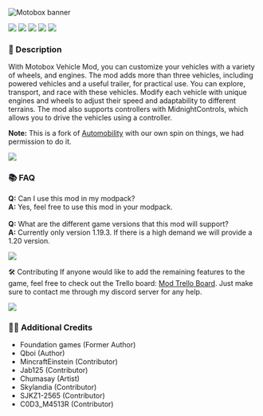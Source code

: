 ![Motobox banner](https://cdn.modrinth.com/data/mw9W1jZT/images/cfaf398e31b35a2c40ada3024049f260ea945216.png)

![](https://img.shields.io/badge/Mod_Loader-Fabric-6a6a6a?style=for-the-badge&labelColor=272727)
[![](https://img.shields.io/badge/-Github-6a6a6a?style=for-the-badge&labelColor=272727&logo=github)](https://github.com/Project-Alphaa/Motobox)
[![](https://img.shields.io/badge/-Curseforge-6a6a6a?style=for-the-badge&labelColor=272727&logo=curseforge)](https://www.curseforge.com/minecraft/mc-mods/motobox)
[![](https://img.shields.io/badge/-Modrinth-6a6a6a?style=for-the-badge&labelColor=272727&logo=modrinth)](https://modrinth.com/mod/motobox)
[![](https://img.shields.io/badge/Discord-6a6a6a?style=for-the-badge&labelColor=272727&logo=discord)](https://discord.gg/the-alpha-server-852655613669277777)

### **📘 Description**
With Motobox Vehicle Mod, you can customize your vehicles with a variety of wheels, and engines. The mod adds more than three vehicles, including powered vehicles and a useful trailer, for practical use. You can explore, transport, and race with these vehicles. Modify each vehicle with unique engines and wheels to adjust their speed and adaptability to different terrains. The mod also supports controllers with MidnightControls, which allows you to drive the vehicles using a controller.

**Note:** This is a fork of [Automobility](https://modrinth.com/mod/automobility) with our own spin on things, we had permission to do it.

![](https://i.imgur.com/j8YAnhl.png)

### **📚 FAQ**
**Q:** Can I use this mod in my modpack?
<br>
**A:** Yes, feel free to use this mod in your modpack.
<br><br>
**Q:** What are the different game versions that this mod will support?
<br>
**A:** Currently only version 1.19.3. If there is a high demand we will provide a 1.20 version.

![](https://i.imgur.com/j8YAnhl.png)

🛠 Contributing
If anyone would like to add the remaining features to the game, feel free to check out the Trello board: [Mod Trello Board](https://trello.com/b/BmcUb06n/project-slenderman-main). Just make sure to contact me through my discord server for any help.

![](https://i.imgur.com/j8YAnhl.png)

### **🙎‍♂️ Additional Credits**
- Foundation games (Former Author)
- Qboi (Author)
- MincraftEinstein (Contributor)
- Jab125 (Contributor)
- Chumasay (Artist)
- Skylandia (Contributor)
- SJKZ1-2565 (Contributor)
- C0D3_M4513R (Contributor)
